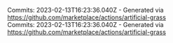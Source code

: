 Commits: 2023-02-13T16:23:36.040Z - Generated via https://github.com/marketplace/actions/artificial-grass
<br>
Commits: 2023-02-13T16:23:36.040Z - Generated via https://github.com/marketplace/actions/artificial-grass
<br>
